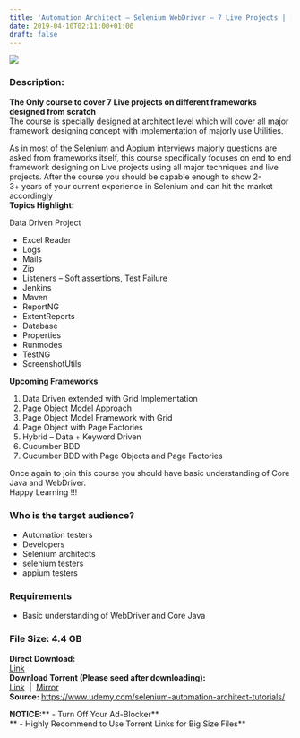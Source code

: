 ```yaml
---
title: 'Automation Architect – Selenium WebDriver – 7 Live Projects | [ 99.99$ Course For Free ]'
date: 2019-04-10T02:11:00+01:00
draft: false
---
```


[![](https://2.bp.blogspot.com/-OuIhMI9fbUM/XK1CCiNdWII/AAAAAAAABtY/DIqOdDgNrD8SAUpGJT-p49KIzg1QWrxIgCLcBGAs/s640/Automation-Architect-Selenium-WebDriver-7-Live-Projects.jpg)](https://2.bp.blogspot.com/-OuIhMI9fbUM/XK1CCiNdWII/AAAAAAAABtY/DIqOdDgNrD8SAUpGJT-p49KIzg1QWrxIgCLcBGAs/s1600/Automation-Architect-Selenium-WebDriver-7-Live-Projects.jpg)

  

### Description:

**The Only course to cover 7 Live projects on different frameworks designed from scratch**  
The course is specially designed at architect level which will cover all major framework designing concept with implementation of majorly use Utilities.  

As in most of the Selenium and Appium interviews majorly questions are asked from frameworks itself, this course specifically focuses on end to end framework designing on Live projects using all major techniques and live projects. After the course you should be capable enough to show 2-3+ years of your current experience in Selenium and can hit the market accordingly  
**Topics Highlight:**  

Data Driven Project  

*   Excel Reader
*   Logs
*   Mails
*   Zip
*   Listeners – Soft assertions, Test Failure
*   Jenkins
*   Maven
*   ReportNG
*   ExtentReports
*   Database
*   Properties
*   Runmodes
*   TestNG
*   ScreenshotUtils

**Upcoming Frameworks**  

1.  Data Driven extended with Grid Implementation
2.  Page Object Model Approach
3.  Page Object Model Framework with Grid
4.  Page Object with Page Factories
5.  Hybrid – Data + Keyword Driven
6.  Cucumber BDD
7.  Cucumber BDD with Page Objects and Page Factories

Once again to join this course you should have basic understanding of Core Java and WebDriver.  
Happy Learning !!!  

### Who is the target audience?

*   Automation testers
*   Developers
*   Selenium architects
*   selenium testers
*   appium testers

### Requirements

*   Basic understanding of WebDriver and Core Java

### File Size: 4.4 GB

**Direct Download:**  
[Link](http://crowdurl.com/AutomationArchitectlink1)   
**Download Torrent (Please seed after downloading):**  
[Link](http://crowdurl.com/AutomationArchitecttorrent1)  |  [Mirror](http://crowdurl.com/AutomationArchitecttorrent2)  
**Source:** https://www.udemy.com/selenium-automation-architect-tutorials/  

**NOTICE:**** - Turn Off Your Ad-Blocker**  
** - Highly Recommend to Use Torrent Links for Big Size Files**